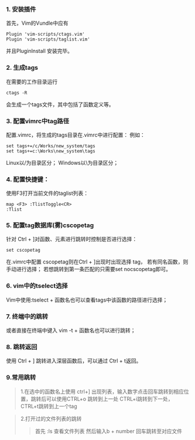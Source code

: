 ### 1. 安装插件
首先，Vim的Vundle中应有
```
Plugin 'vim-scripts/ctags.vim'
Plugin 'vim-scripts/taglist.vim'
```
并且PluginInstall 安装完毕。

### 2. 生成tags
在需要的工作目录运行
```
ctags -R
```
会生成一个tags文件，其中包括了函数定义等。

### 3. 配置vimrc中tag路径
配置.vimrc，将生成的tags目录在.vimrc中进行配置：
例如：
```
set tags+=/c/Works/new_system/tags
set tags+=c:\Works\new_system\tags
```
Linux以/为目录区分；
Windows以\为目录区分；

### 4. 配置快捷键：
使用F3打开当前文件的taglist列表：
```
map <F3> :TlistToggle<CR>
:Tlist
```
### 5. 配置tag数据库(雾)cscopetag
针对 Ctrl + ]对函数、元素进行跳转时控制是否进行选择：
```
set cscopetag 
```
在.vimrc中配置 cscopetag则在Ctrl + ]出现时出现选择 tag，
若有同名函数，则手动进行选择；
若想跳转到第一条匹配的只需要set nocscopetag即可。

### 6. vim中的tselect选择
Vim中使用:tselect + 函数名也可以查看tags中该函数的路径进行选择；

### 7. 终端中的跳转
或者直接在终端中键入 vim -t + 函数名也可以进行跳转；


### 8. 跳转返回
使用 Ctrl + ] 跳转进入深层函数后，可以通过 Ctrl + t返回。

### 9.常用跳转
>1.在选中的函数名上使用 ctrl+] 出现列表，输入数字点击回车跳转到相应位置，跳转后可以使用CTRL+o 跳转到上一处 CTRL+i跳转到下一处，CTRL+t跳转到上一个tag

>2.打开过的文件列表的跳转
>>首先  :ls  查看文件列表
>>然后输入b + number 回车跳转至对应文件

